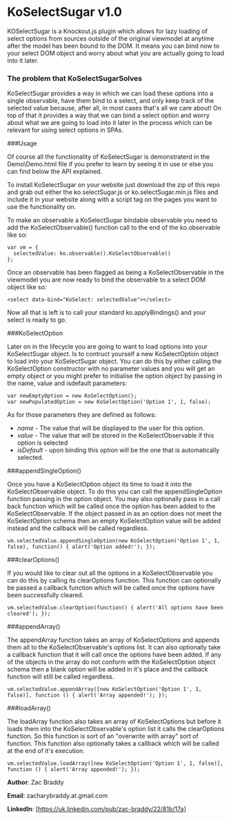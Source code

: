 # KoSelectSugar v1.0
KOSelectSugar is a Knockout.js plugin which allows for lazy loading of select options from sources outside of the original viewmodel at anytime after the model has been bound to the DOM. It means you can bind now to your select DOM object and worry about what you are actually going to load into it later.

### The problem that KoSelectSugarSolves

KoSelectSugar provides a way in which we can load these options into a single observable, have them bind to a select, and only keep track of the selected value because, after all, in most cases that's all we care about! On top of that it provides a way that we can bind a select option and worry about what we are going to load into it later in the process which can be relevant for using select options in SPAs.

###Usage

Of course all the functionality of KoSelectSugar is demonstraterd in the Demo\Demo.html file if you prefer to learn by seeing it in use or else you can find below the API explained.

To install KoSelectSugar on your website just download the zip of this repo and grab out either the ko.selectSugar.js or ko.selectSugar.min.js files and include it in your website along with a script tag on the pages you want to use the functionality on.

To make an observable a KoSelectSugar bindable observable you need to add the KoSelectObservable() function call to the end of the ko.observable like so:

```
var vm = {
  selectedValue: ko.observable().KoSelectObservable()
};
```

Once an observable has been flagged as being a KoSelectObservable in the viewmodel you are now ready to bind the observable to a select DOM object like so:

```
<select data-bind="KoSelect: selectedValue"></select>
```

Now all that is left is to call your standard ko.applyBindings() and your select is ready to go. 

###KoSelectOption

Later on in the lifecycle you are going to want to load options into your KoSelectSugar object. Is to contruct yourself a new KoSelectOption object to load into your KoSelectSugar object. You can do this by either calling the KoSelectOption constructor with no parameter values and you will get an empty object or you might prefer to initialise the option object by passing in the name, value and isdefault parameters:

```
var newEmptyOption = new KoSelectOption();
var newPopulatedOption = new KoSelectOption('Option 1', 1, false);
```

As for those parameters they are defined as follows:
- *name* - The value that will be displayed to the user for this option.
- *value* - The value that will be stored in the KoSelectObservable if this option is selected
- *isDefault* - upon binding this option will be the one that is automatically selected.

###appendSingleOption()

Once you have a KoSelectOption object its time to load it into the KoSelectObservable object. To do this you can call the appendSingleOption function passing in the option object. You may also optionally pass in a call back function which will be called once the option has been added to the KoSelectObservable. If the object passed in as an option does not meet the KoSelectOption schema then an empty KoSelectOption value will be added instead and the callback will be called regardless.

```
vm.selectedValue.appendSingleOption(new KoSelectOption('Option 1', 1, false), function() { alert('Option added!'); });
```

###clearOptions()

If you would like to clear out all the options in a KoSelectObservable you can do this by calling its clearOptions function. This function can optionally be passed a callback function which will be called once the options have been successfully cleared.

```
vm.selectedValue.clearOption(function() { alert('All options have been cleared'); });
```

###appendArray()

The appendArray function takes an array of KoSelectOptions and appends them all to the KoSelectObservable's options list. It can also optionally take a callback function that it will call once the options have been added. If any of the objects in the array do not conform with the KoSelectOption object schema then a blank option will be added in it's place and the callback function will still be called regardless.

```
vm.selectedValue.appendArray([new KoSelectOption('Option 1', 1, false)], function () { alert('Array appended!'); });
```

###loadArray()

The loadArray function also takes an array of KoSelectOptions but before it loads them into the KoSelectObservable's option list it calls the clearOptions function. So this function is sort of an "overwrite with array" sort of function. This function also optionally takes a callback which will be called at the end of it's execution.

```
vm.selectedValue.loadArray([new KoSelectOption('Option 1', 1, false)], function () { alert('Array appended!'); });
```

**Author**: Zac Braddy

**Email**: zacharybraddy.at.gmail.com

**LinkedIn**: [https://uk.linkedin.com/pub/zac-braddy/22/81b/17a]

